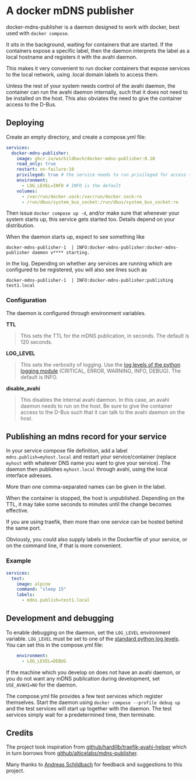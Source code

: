 # A docker mDNS publisher

docker-mdns-publisher is a daemon designed to work with docker, best used with `docker compose`.

It sits in the background, waiting for containers that are started. If the containers expose
a specific label, then the daemon interprets the label as a local hostname and registers it
with the avahi daemon.

This makes it very convenient to run docker containers that expose services to the local
network, using .local domain labels to access them.

Unless the rest of your system needs control of the avahi daemon, the container
can run the avahi daemon internally, such that it does not need to be installed
on the host. This also obviates the need to give the container access
to the D-Bus.

## Deploying

Create an empty directory, and create a compose.yml file:

```yaml
services:
  docker-mdns-publisher:
    image: ghcr.io/wschildbach/docker-mdns-publisher:0.10
    read_only: true
    restart: on-failure:10
    privileged: true # the service needs to run privileged for access to the D-BUS
    environment:
      - LOG_LEVEL=INFO # INFO is the default
    volumes:
      - /var/run/docker.sock:/var/run/docker.sock:ro
      - /run/dbus/system_bus_socket:/run/dbus/system_bus_socket:ro
```

Then issue `docker compose up -d`, and/or make sure that whenever your system starts up, this service gets started too.
Details depend on your distribution.

When the daemon starts up, expect to see something like

```
docker-mdns-publisher-1  | INFO:docker-mdns-publisher:docker-mdns-publisher daemon v**** starting.
```

in the log. Depending on whether any services are running which are configured to be registered, you will also see lines such as

```
docker-mdns-publisher-1  | INFO:docker-mdns-publisher:publishing test1.local
```

### Configuration

The daemon is configured through environment variables.

**TTL**
 > This sets the TTL for the mDNS publication, in seconds. The default is 120 seconds.

**LOG_LEVEL**
> This sets the verbosity of logging. Use the [log levels of the python logging module](https://docs.python.org/3/library/logging.html#logging-levels)
(CRITICAL, ERROR, WARNING, INFO, DEBUG). The default is INFO.

**disable_avahi**
> This disables the internal avahi daemon. In this case, an avahi daemon
needs to run on the host. Be sure to give the container access to the D-Bus
such that it can talk to the avahi daemon on the host.

## Publishing an mdns record for your service

In your service compose file definition, add a label `mdns.publish=myhost.local` and restart your
service/container (replace `myhost` with whatever DNS name you want to give your service). The
daemon then publishes `myhost.local` through avahi, using the local interface adresses.

More than one comma-separated names can be given in the label.

When the container is stopped, the host is unpublished. Depending on the TTL, it may take some
seconds to minutes until the change becomes effective.

If you are using traefik, then more than one service can be hosted behind the same port.

Obviously, you could also supply labels in the Dockerfile of your service, or on the command line, if that is more convenient.

### Example

```yaml
services:
  test:
    image: alpine
    command: "sleep 15"
    labels:
      - mdns.publish=test1.local
```

## Development and debugging

To enable debugging on the daemon, set the `LOG_LEVEL` environment variable.
`LOG_LEVEL` must be set to one of the [standard python log levels](https://docs.python.org/3/library/logging.html#logging-levels).
You can set this in the compose.yml file:

```yaml
    environment:
      - LOG_LEVEL=DEBUG
```

If the machine which you develop on does not have an avahi daemon, or you do not want any mDNS publication during development,
set `USE_AVAHI=NO` for the daemon.

The compose.yml file provides a few test services which register themselves. Start the daemon using
`docker compose --profile debug up` and the test services will start up together with the daemon.
The test services simply wait for a predetermined time, then terminate.

## Credits

The project took inspiration from [github/hardillb/traefik-avahi-helper](https://github.com/hardillb/traefik-avahi-helper)
which in turn borrows from [github/alticelabs/mdns-publisher](https://github.com/alticelabs/mdns-publisher).

Many thanks to [Andreas Schildbach](https://github.com/schildbach) for feedback and suggestions to this project.
